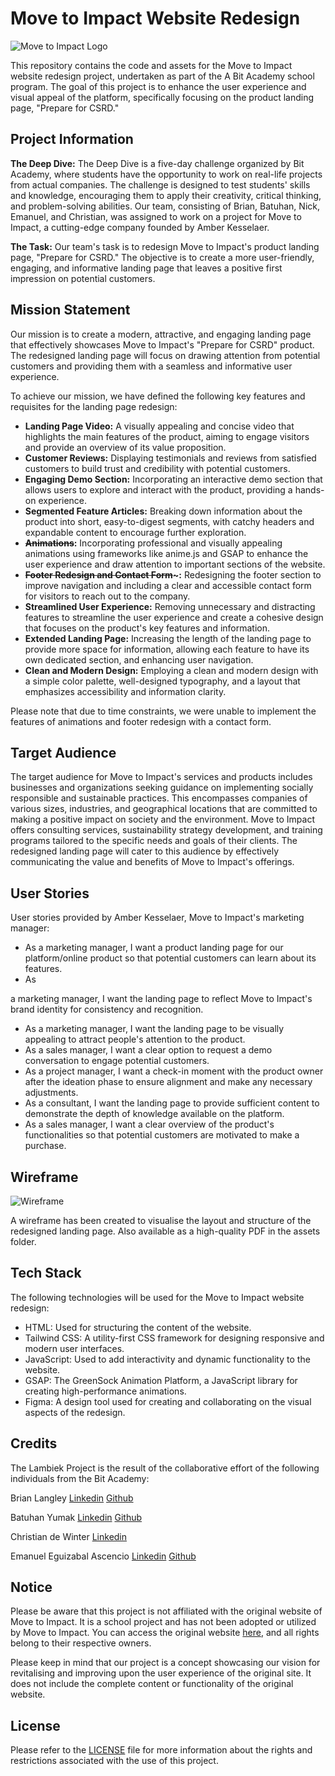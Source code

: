 # Move to Impact Website Redesign

![Move to Impact Logo](https://i.ibb.co/j5yPC5c/logo.png)

This repository contains the code and assets for the Move to Impact website redesign project, undertaken as part of the A Bit Academy school program. The goal of this project is to enhance the user experience and visual appeal of the platform, specifically focusing on the product landing page, "Prepare for CSRD."

## Project Information

**The Deep Dive:** The Deep Dive is a five-day challenge organized by Bit Academy, where students have the opportunity to work on real-life projects from actual companies. The challenge is designed to test students' skills and knowledge, encouraging them to apply their creativity, critical thinking, and problem-solving abilities. Our team, consisting of Brian, Batuhan, Nick, Emanuel, and Christian, was assigned to work on a project for Move to Impact, a cutting-edge company founded by Amber Kesselaer.

**The Task:** Our team's task is to redesign Move to Impact's product landing page, "Prepare for CSRD." The objective is to create a more user-friendly, engaging, and informative landing page that leaves a positive first impression on potential customers.

## Mission Statement

Our mission is to create a modern, attractive, and engaging landing page that effectively showcases Move to Impact's "Prepare for CSRD" product. The redesigned landing page will focus on drawing attention from potential customers and providing them with a seamless and informative user experience.

To achieve our mission, we have defined the following key features and requisites for the landing page redesign:

- **Landing Page Video:** A visually appealing and concise video that highlights the main features of the product, aiming to engage visitors and provide an overview of its value proposition.
- **Customer Reviews:** Displaying testimonials and reviews from satisfied customers to build trust and credibility with potential customers.
- **Engaging Demo Section:** Incorporating an interactive demo section that allows users to explore and interact with the product, providing a hands-on experience.
- **Segmented Feature Articles:** Breaking down information about the product into short, easy-to-digest segments, with catchy headers and expandable content to encourage further exploration.
- **~~Animations~~:** Incorporating professional and visually appealing animations using frameworks like anime.js and GSAP to enhance the user experience and draw attention to important sections of the website.
- **~~Footer Redesign and Contact Form~~~:** Redesigning the footer section to improve navigation and including a clear and accessible contact form for visitors to reach out to the company.
- **Streamlined User Experience:** Removing unnecessary and distracting features to streamline the user experience and create a cohesive design that focuses on the product's key features and information.
- **Extended Landing Page:** Increasing the length of the landing page to provide more space for information, allowing each feature to have its own dedicated section, and enhancing user navigation.
- **Clean and Modern Design:** Employing a clean and modern design with a simple color palette, well-designed typography, and a layout that emphasizes accessibility and information clarity.

Please note that due to time constraints, we were unable to implement the features of animations and footer redesign with a contact form.

## Target Audience

The target audience for Move to Impact's services and products includes businesses and organizations seeking guidance on implementing socially responsible and sustainable practices. This encompasses companies of various sizes, industries, and geographical locations that are committed to making a positive impact on society and the environment. Move to Impact offers consulting services, sustainability strategy development, and training programs tailored to the specific needs and goals of their clients. The redesigned landing page will cater to this audience by effectively communicating the value and benefits of Move to Impact's offerings.

## User Stories

User stories provided by Amber Kesselaer, Move to Impact's marketing manager:

- As a marketing manager, I want a product landing page for our platform/online product so that potential customers can learn about its features.
- As

 a marketing manager, I want the landing page to reflect Move to Impact's brand identity for consistency and recognition.
- As a marketing manager, I want the landing page to be visually appealing to attract people's attention to the product.
- As a sales manager, I want a clear option to request a demo conversation to engage potential customers.
- As a project manager, I want a check-in moment with the product owner after the ideation phase to ensure alignment and make any necessary adjustments.
- As a consultant, I want the landing page to provide sufficient content to demonstrate the depth of knowledge available on the platform.
- As a sales manager, I want a clear overview of the product's functionalities so that potential customers are motivated to make a purchase.

## Wireframe

![Wireframe](./assets/Wireframe.png)

A wireframe has been created to visualise the layout and structure of the redesigned landing page. Also available as a high-quality PDF in the assets folder.

## Tech Stack

The following technologies will be used for the Move to Impact website redesign:

- HTML: Used for structuring the content of the website.
- Tailwind CSS: A utility-first CSS framework for designing responsive and modern user interfaces.
- JavaScript: Used to add interactivity and dynamic functionality to the website.
- GSAP: The GreenSock Animation Platform, a JavaScript library for creating high-performance animations.
- Figma: A design tool used for creating and collaborating on the visual aspects of the redesign.

## Credits

The Lambiek Project is the result of the collaborative effort of the following individuals from the Bit Academy:

Brian Langley
[Linkedin](https://www.linkedin.com/in/bel97/)
[Github](https://github.com/brianlangley)

Batuhan Yumak
[Linkedin](https://www.linkedin.com/in/batuhanyumak/)
[Github](https://github.com/BatuhanYumak)

Christian de Winter
[Linkedin](https://www.linkedin.com/in/christian-de-winter-367652256/)

Emanuel Eguizabal Ascencio
[Linkedin](https://www.linkedin.com/in/emanuel-eguizabal-ascencio-454948253/)
[Github](https://github.com/EmanuelEgui)


## Notice

Please be aware that this project is not affiliated with the original website of Move to Impact. It is a school project and has not been adopted or utilized by Move to Impact. You can access the original website [here](https://movetoimpact.com/tools-services/csrd-consulting/), and all rights belong to their respective owners.

Please keep in mind that our project is a concept showcasing our vision for revitalising and improving upon the user experience of the original site. It does not include the complete content or functionality of the original website.

## License

Please refer to the [LICENSE](LICENSE) file for more information about the rights and restrictions associated with the use of this project.
